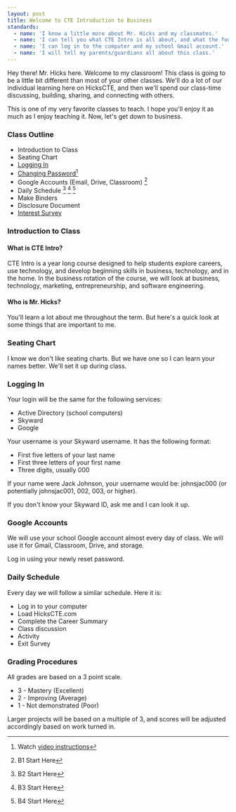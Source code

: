 ```yaml
---
layout: post
title: Welcome to CTE Introduction to Business
standards:
  - name: 'I know a little more about Mr. Hicks and my classmates.'
  - name: 'I can tell you what CTE Intro is all about, and what the four rotations are.'
  - name: 'I can log in to the computer and my school Gmail account.'
  - name: 'I will tell my parents/guardians all about this class.'
---
```


<div class="message">
  <p>Hey there! Mr. Hicks here. Welcome to my classroom! This class is going to be a little bit different than most of your other classes. We'll do a lot of our individual learning here on HicksCTE, and then we'll spend our class-time discussing, building, sharing, and connecting with others.</p>
  <p>This is one of my very favorite classes to teach. I hope you'll enjoy it as much as I enjoy teaching it. Now, let's get down to business.</p>
</div>


### Class Outline

* Introduction to Class
* Seating Chart
* [Logging In](https://docs.google.com/a/alpinedistrict.org/file/d/0B8d7qFdFXJiOYnBKcjkxaU0yejA/edit)
* [Changing Password](http://isim.alpinedistrict.org)[^video]
* Google Accounts (Email, Drive, Classroom) [^b1]
* Daily Schedule [^b2] [^b3] [^b4]
* Make Binders
* Disclosure Document
* [Interest Survey](https://docs.google.com/a/alpinedistrict.org/forms/d/1lhAE30IivP3QwkiffBaGnrRUJDZmEMBGCbhtwPN8z6k/viewform)

[^video]: Watch [video instructions](https://www.dropbox.com/s/2uxbsotzvgtltex/isim%20change%20password.mp4)

[^b1]: B1 Start Here
[^b2]: B2 Start Here
[^b3]: B3 Start Here
[^b4]: B4 Start Here


### Introduction to Class

#### What is CTE Intro?

CTE Intro is a year long course designed to help students explore careers, use technology, and develop beginning skills in business, technology, and in the home. In the business rotation of the course, we will look at business, technology, marketing, entrepreneurship, and software engineering.

#### Who is Mr. Hicks?

You'll learn a lot about me throughout the term. But here's a quick look at some things that are important to me.

### Seating Chart

I know we don't like seating charts. But we have one so I can learn your names better. We'll set it up during class.

### Logging In

Your login will be the same for the following services:

* Active Directory (school computers)
* Skyward
* Google

Your username is your Skyward username. It has the following format:

* First five letters of your last name
* First three letters of your first name
* Three digits, usually 000

If your name were Jack Johnson, your username would be: johnsjac000 (or potentially johnsjac001, 002, 003, or higher).

If you don't know your Skyward ID, ask me and I can look it up.

### Google Accounts

We will use your school Google account almost every day of class. We will use it for Gmail, Classroom, Drive, and storage.

Log in using your newly reset password.

### Daily Schedule

Every day we will follow a similar schedule. Here it is:

* Log in to your computer
* Load HicksCTE.com
* Complete the Career Summary
* Class discussion
* Activity
* Exit Survey

### Grading Procedures

All grades are based on a 3 point scale.

* 3 - Mastery (Excellent)
* 2 - Improving (Average)
* 1 - Not demonstrated (Poor)

Larger projects will be based on a multiple of 3, and scores will be adjusted accordingly based on work turned in.